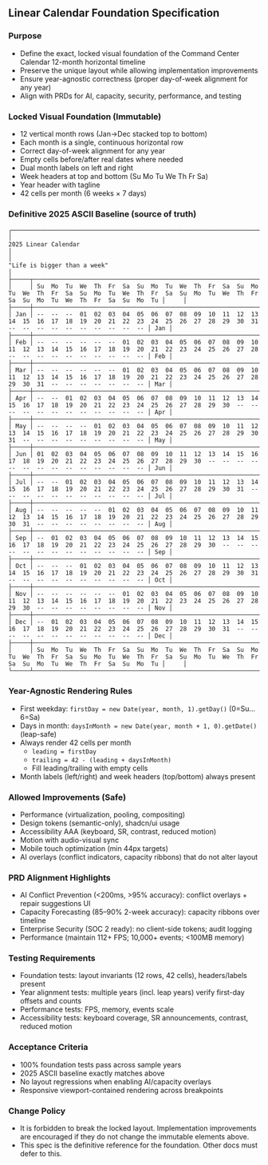## Linear Calendar Foundation Specification

### Purpose
- Define the exact, locked visual foundation of the Command Center Calendar 12-month horizontal timeline
- Preserve the unique layout while allowing implementation improvements
- Ensure year-agnostic correctness (proper day-of-week alignment for any year)
- Align with PRDs for AI, capacity, security, performance, and testing

### Locked Visual Foundation (Immutable)
- 12 vertical month rows (Jan→Dec stacked top to bottom)
- Each month is a single, continuous horizontal row
- Correct day-of-week alignment for any year
- Empty cells before/after real dates where needed
- Dual month labels on left and right
- Week headers at top and bottom (Su Mo Tu We Th Fr Sa)
- Year header with tagline
- 42 cells per month (6 weeks × 7 days)

### Definitive 2025 ASCII Baseline (source of truth)
```
┌───────────────────────────────────────────────────────────────────────────────────────────────────────────────────────────────────────────────────────────────────────────────────────────────────────┐
│                                                                              2025 Linear Calendar                                                                                                           │
│                                                                           "Life is bigger than a week"                                                                                                      │
├─────┬─────────────────────────────────────────────────────────────────────────────────────────────────────────────────────────────────────────────────────────────────────────────────────────┬─────┤
│     │ Su  Mo  Tu  We  Th  Fr  Sa  Su  Mo  Tu  We  Th  Fr  Sa  Su  Mo  Tu  We  Th  Fr  Sa  Su  Mo  Tu  We  Th  Fr  Sa  Su  Mo  Tu  We  Th  Fr  Sa  Su  Mo  Tu  We  Th  Fr  Sa  Su  Mo  Tu │     │
├─────┼─────────────────────────────────────────────────────────────────────────────────────────────────────────────────────────────────────────────────────────────────────────────────────────┼─────┤
│ Jan │ --  --  --  01  02  03  04  05  06  07  08  09  10  11  12  13  14  15  16  17  18  19  20  21  22  23  24  25  26  27  28  29  30  31  --  --  --  --  --  --  --  --  --  -- │ Jan │
├─────┼─────────────────────────────────────────────────────────────────────────────────────────────────────────────────────────────────────────────────────────────────────────────────────────┼─────┤
│ Feb │ --  --  --  --  --  --  01  02  03  04  05  06  07  08  09  10  11  12  13  14  15  16  17  18  19  20  21  22  23  24  25  26  27  28  --  --  --  --  --  --  --  --  --  -- │ Feb │
├─────┼─────────────────────────────────────────────────────────────────────────────────────────────────────────────────────────────────────────────────────────────────────────────────────────┼─────┤
│ Mar │ --  --  --  --  --  --  01  02  03  04  05  06  07  08  09  10  11  12  13  14  15  16  17  18  19  20  21  22  23  24  25  26  27  28  29  30  31  --  --  --  --  --  --  -- │ Mar │
├─────┼─────────────────────────────────────────────────────────────────────────────────────────────────────────────────────────────────────────────────────────────────────────────────────────┼─────┤
│ Apr │ --  --  01  02  03  04  05  06  07  08  09  10  11  12  13  14  15  16  17  18  19  20  21  22  23  24  25  26  27  28  29  30  --  --  --  --  --  --  --  --  --  --  --  -- │ Apr │
├─────┼─────────────────────────────────────────────────────────────────────────────────────────────────────────────────────────────────────────────────────────────────────────────────────────┼─────┤
│ May │ --  --  --  --  01  02  03  04  05  06  07  08  09  10  11  12  13  14  15  16  17  18  19  20  21  22  23  24  25  26  27  28  29  30  31  --  --  --  --  --  --  --  --  -- │ May │
├─────┼─────────────────────────────────────────────────────────────────────────────────────────────────────────────────────────────────────────────────────────────────────────────────────────┼─────┤
│ Jun │ 01  02  03  04  05  06  07  08  09  10  11  12  13  14  15  16  17  18  19  20  21  22  23  24  25  26  27  28  29  30  --  --  --  --  --  --  --  --  --  --  --  --  --  -- │ Jun │
├─────┼─────────────────────────────────────────────────────────────────────────────────────────────────────────────────────────────────────────────────────────────────────────────────────────┼─────┤
│ Jul │ --  --  01  02  03  04  05  06  07  08  09  10  11  12  13  14  15  16  17  18  19  20  21  22  23  24  25  26  27  28  29  30  31  --  --  --  --  --  --  --  --  --  --  -- │ Jul │
├─────┼─────────────────────────────────────────────────────────────────────────────────────────────────────────────────────────────────────────────────────────────────────────────────────────┼─────┤
│ Aug │ --  --  --  --  --  01  02  03  04  05  06  07  08  09  10  11  12  13  14  15  16  17  18  19  20  21  22  23  24  25  26  27  28  29  30  31  --  --  --  --  --  --  --  -- │ Aug │
├─────┼─────────────────────────────────────────────────────────────────────────────────────────────────────────────────────────────────────────────────────────────────────────────────────────┼─────┤
│ Sep │ --  01  02  03  04  05  06  07  08  09  10  11  12  13  14  15  16  17  18  19  20  21  22  23  24  25  26  27  28  29  30  --  --  --  --  --  --  --  --  --  --  --  --  -- │ Sep │
├─────┼─────────────────────────────────────────────────────────────────────────────────────────────────────────────────────────────────────────────────────────────────────────────────────────┼─────┤
│ Oct │ --  --  --  01  02  03  04  05  06  07  08  09  10  11  12  13  14  15  16  17  18  19  20  21  22  23  24  25  26  27  28  29  30  31  --  --  --  --  --  --  --  --  --  -- │ Oct │
├─────┼─────────────────────────────────────────────────────────────────────────────────────────────────────────────────────────────────────────────────────────────────────────────────────────┼─────┤
│ Nov │ --  --  --  --  --  --  01  02  03  04  05  06  07  08  09  10  11  12  13  14  15  16  17  18  19  20  21  22  23  24  25  26  27  28  29  30  --  --  --  --  --  --  --  -- │ Nov │
├─────┼─────────────────────────────────────────────────────────────────────────────────────────────────────────────────────────────────────────────────────────────────────────────────────────┼─────┤
│ Dec │ --  01  02  03  04  05  06  07  08  09  10  11  12  13  14  15  16  17  18  19  20  21  22  23  24  25  26  27  28  29  30  31  --  --  --  --  --  --  --  --  --  --  --  -- │ Dec │
├─────┼─────────────────────────────────────────────────────────────────────────────────────────────────────────────────────────────────────────────────────────────────────────────────────────┼─────┤
│     │ Su  Mo  Tu  We  Th  Fr  Sa  Su  Mo  Tu  We  Th  Fr  Sa  Su  Mo  Tu  We  Th  Fr  Sa  Su  Mo  Tu  We  Th  Fr  Sa  Su  Mo  Tu  We  Th  Fr  Sa  Su  Mo  Tu  We  Th  Fr  Sa  Su  Mo  Tu │     │
└─────┴─────────────────────────────────────────────────────────────────────────────────────────────────────────────────────────────────────────────────────────────────────────────────────────┴─────┘
```

### Year-Agnostic Rendering Rules
- First weekday: `firstDay = new Date(year, month, 1).getDay()` (0=Su…6=Sa)
- Days in month: `daysInMonth = new Date(year, month + 1, 0).getDate()` (leap-safe)
- Always render 42 cells per month
  - `leading = firstDay`
  - `trailing = 42 - (leading + daysInMonth)`
  - Fill leading/trailing with empty cells
- Month labels (left/right) and week headers (top/bottom) always present

### Allowed Improvements (Safe)
- Performance (virtualization, pooling, compositing)
- Design tokens (semantic-only), shadcn/ui usage
- Accessibility AAA (keyboard, SR, contrast, reduced motion)
- Motion with audio-visual sync
- Mobile touch optimization (min 44px targets)
- AI overlays (conflict indicators, capacity ribbons) that do not alter layout

### PRD Alignment Highlights
- AI Conflict Prevention (<200ms, >95% accuracy): conflict overlays + repair suggestions UI
- Capacity Forecasting (85–90% 2-week accuracy): capacity ribbons over timeline
- Enterprise Security (SOC 2 ready): no client-side tokens; audit logging
- Performance (maintain 112+ FPS; 10,000+ events; <100MB memory)

### Testing Requirements
- Foundation tests: layout invariants (12 rows, 42 cells), headers/labels present
- Year alignment tests: multiple years (incl. leap years) verify first-day offsets and counts
- Performance tests: FPS, memory, events scale
- Accessibility tests: keyboard coverage, SR announcements, contrast, reduced motion

### Acceptance Criteria
- 100% foundation tests pass across sample years
- 2025 ASCII baseline exactly matches above
- No layout regressions when enabling AI/capacity overlays
- Responsive viewport-contained rendering across breakpoints

### Change Policy
- It is forbidden to break the locked layout. Implementation improvements are encouraged if they do not change the immutable elements above.
- This spec is the definitive reference for the foundation. Other docs must defer to this.
